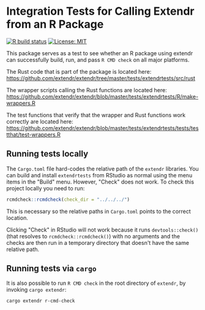 # Integration Tests for Calling Extendr from an R Package

[![R build status](https://github.com/extendr/extendr/workflows/Tests/badge.svg)](https://github.com/extendr/extendr/actions)
[![License: MIT](https://img.shields.io/badge/License-MIT-yellow.svg)](https://opensource.org/license/mit/)

This package serves as a test to see whether an R package using extendr can successfully build, run, and pass `R CMD check` on all major platforms.

The Rust code that is part of the package is located here: <https://github.com/extendr/extendr/tree/master/tests/extendrtests/src/rust>

The wrapper scripts calling the Rust functions are located here:
<https://github.com/extendr/extendr/blob/master/tests/extendrtests/R/make-wrappers.R>

The test functions that verify that the wrapper and Rust functions work correctly are located here: <https://github.com/extendr/extendr/blob/master/tests/extendrtests/tests/testthat/test-wrappers.R>

## Running tests locally

The `Cargo.toml` file hard-codes the relative path of the `extendr` libraries. You can build and install `extendrtests` from RStudio as normal using the menu items in the "Build" menu. However, "Check" does not work. To check this project locally you need to run:

```r
rcmdcheck::rcmdcheck(check_dir = "../../../")
```

This is necessary so the relative paths in `Cargo.toml` points to the correct location.

Clicking "Check" in RStudio will not work because it runs `devtools::check()` (that resolves to `rcmdcheck::rcmdcheck()`) with no arguments and the checks are then run in a temporary directory that doesn't have the same relative path.

## Running tests via `cargo`

It is also possible to run `R CMD check` in the root directory of `extendr`,
by invoking `cargo extendr`:

```shell
cargo extendr r-cmd-check
```
